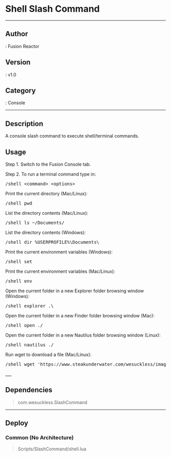 # Shell Slash Command
___

## Author
 : Fusion Reactor

## Version
 : v1.0

## Category
 : Console
___

## Description
<p>A console slash command to execute shell/terminal commands.</p>

<h2>Usage</h2>

<p>Step 1. Switch to the Fusion Console tab.<br>

Step 2. To run a terminal command type in:</p>
<pre>/shell &lt;command&gt; &lt;options&gt;</pre>

<p>Print the current directory (Mac/Linux):</p>
<pre>/shell pwd</pre>

<p>List the directory contents (Mac/Linux):</p>
<pre>/shell ls ~/Documents/</pre>

<p>List the directory contents (Windows):</p>
<pre>/shell dir %USERPROFILE%\Documents\</pre>

<p>Print the current environment variables (Windows):</p>
<pre>/shell set</pre>

<p>Print the current environment variables (Mac/Linux):</p>
<pre>/shell env</pre>

<p>Open the current folder in a new Explorer folder browsing window (Windows):</p>
<pre>/shell explorer .\</pre>

<p>Open the current folder in a new Finder folder browsing window (Mac):</p>
<pre>/shell open ./</pre>

<p>Open the current folder in a new Nautilus folder browsing window (Linux):</p>
<pre>/shell nautilus ./</pre>

<p>Run wget to download a file (Mac/Linux):</p>
<pre>/shell wget 'https://www.steakunderwater.com/wesuckless/images/smilies/icon_e_smile.gif'</pre>___

## Dependencies

> com.wesuckless.SlashCommand  

___

## Deploy

### Common (No Architecture)

> Scripts/SlashCommand/shell.lua  

